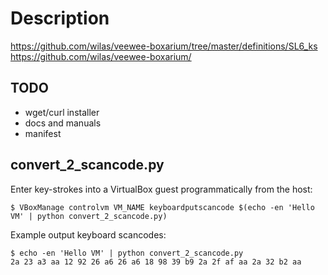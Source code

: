 # Description

https://github.com/wilas/veewee-boxarium/tree/master/definitions/SL6_ks
https://github.com/wilas/veewee-boxarium/

## TODO

 - wget/curl installer
 - docs and manuals
 - manifest

## convert_2_scancode.py

Enter key-strokes into a VirtualBox guest programmatically from the host:
```
$ VBoxManage controlvm VM_NAME keyboardputscancode $(echo -en 'Hello VM' | python convert_2_scancode.py)
```

Example output keyboard scancodes:
```
$ echo -en 'Hello VM' | python convert_2_scancode.py
2a 23 a3 aa 12 92 26 a6 26 a6 18 98 39 b9 2a 2f af aa 2a 32 b2 aa
```

